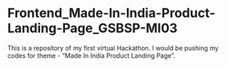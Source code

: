 # Frontend_Made-In-India-Product-Landing-Page_GSBSP-MI03
This is a repository of my first virtual Hackathon. I would be pushing my codes for theme - “Made In India Product Landing Page”.

